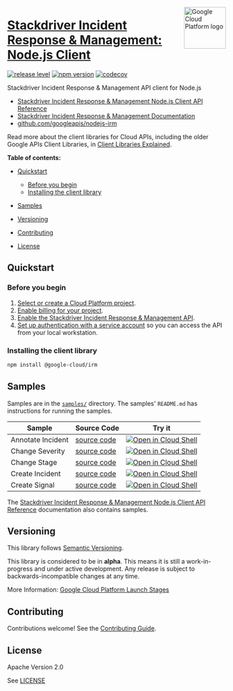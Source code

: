 [//]: # "This README.md file is auto-generated, all changes to this file will be lost."
[//]: # "To regenerate it, use `python -m synthtool`."
<img src="https://avatars2.githubusercontent.com/u/2810941?v=3&s=96" alt="Google Cloud Platform logo" title="Google Cloud Platform" align="right" height="96" width="96"/>

# [Stackdriver Incident Response &amp; Management: Node.js Client](https://github.com/googleapis/nodejs-irm)

[![release level](https://img.shields.io/badge/release%20level-alpha-orange.svg?style=flat)](https://cloud.google.com/terms/launch-stages)
[![npm version](https://img.shields.io/npm/v/@google-cloud/irm.svg)](https://www.npmjs.org/package/@google-cloud/irm)
[![codecov](https://img.shields.io/codecov/c/github/googleapis/nodejs-irm/master.svg?style=flat)](https://codecov.io/gh/googleapis/nodejs-irm)




Stackdriver Incident Response & Management API client for Node.js


* [Stackdriver Incident Response &amp; Management Node.js Client API Reference][client-docs]
* [Stackdriver Incident Response &amp; Management Documentation][product-docs]
* [github.com/googleapis/nodejs-irm](https://github.com/googleapis/nodejs-irm)

Read more about the client libraries for Cloud APIs, including the older
Google APIs Client Libraries, in [Client Libraries Explained][explained].

[explained]: https://cloud.google.com/apis/docs/client-libraries-explained

**Table of contents:**


* [Quickstart](#quickstart)
  * [Before you begin](#before-you-begin)
  * [Installing the client library](#installing-the-client-library)

* [Samples](#samples)
* [Versioning](#versioning)
* [Contributing](#contributing)
* [License](#license)

## Quickstart

### Before you begin

1.  [Select or create a Cloud Platform project][projects].
1.  [Enable billing for your project][billing].
1.  [Enable the Stackdriver Incident Response &amp; Management API][enable_api].
1.  [Set up authentication with a service account][auth] so you can access the
    API from your local workstation.

### Installing the client library

```bash
npm install @google-cloud/irm
```




## Samples

Samples are in the [`samples/`](https://github.com/googleapis/nodejs-irm/tree/master/samples) directory. The samples' `README.md`
has instructions for running the samples.

| Sample                      | Source Code                       | Try it |
| --------------------------- | --------------------------------- | ------ |
| Annotate Incident | [source code](https://github.com/googleapis/nodejs-irm/blob/master/samples/annotateIncident.js) | [![Open in Cloud Shell][shell_img]](https://console.cloud.google.com/cloudshell/open?git_repo=https://github.com/googleapis/nodejs-irm&page=editor&open_in_editor=samples/annotateIncident.js,samples/README.md) |
| Change Severity | [source code](https://github.com/googleapis/nodejs-irm/blob/master/samples/changeSeverity.js) | [![Open in Cloud Shell][shell_img]](https://console.cloud.google.com/cloudshell/open?git_repo=https://github.com/googleapis/nodejs-irm&page=editor&open_in_editor=samples/changeSeverity.js,samples/README.md) |
| Change Stage | [source code](https://github.com/googleapis/nodejs-irm/blob/master/samples/changeStage.js) | [![Open in Cloud Shell][shell_img]](https://console.cloud.google.com/cloudshell/open?git_repo=https://github.com/googleapis/nodejs-irm&page=editor&open_in_editor=samples/changeStage.js,samples/README.md) |
| Create Incident | [source code](https://github.com/googleapis/nodejs-irm/blob/master/samples/createIncident.js) | [![Open in Cloud Shell][shell_img]](https://console.cloud.google.com/cloudshell/open?git_repo=https://github.com/googleapis/nodejs-irm&page=editor&open_in_editor=samples/createIncident.js,samples/README.md) |
| Create Signal | [source code](https://github.com/googleapis/nodejs-irm/blob/master/samples/createSignal.js) | [![Open in Cloud Shell][shell_img]](https://console.cloud.google.com/cloudshell/open?git_repo=https://github.com/googleapis/nodejs-irm&page=editor&open_in_editor=samples/createSignal.js,samples/README.md) |



The [Stackdriver Incident Response &amp; Management Node.js Client API Reference][client-docs] documentation
also contains samples.

## Versioning

This library follows [Semantic Versioning](http://semver.org/).




This library is considered to be in **alpha**. This means it is still a
work-in-progress and under active development. Any release is subject to
backwards-incompatible changes at any time.



More Information: [Google Cloud Platform Launch Stages][launch_stages]

[launch_stages]: https://cloud.google.com/terms/launch-stages

## Contributing

Contributions welcome! See the [Contributing Guide](https://github.com/googleapis/nodejs-irm/blob/master/CONTRIBUTING.md).

## License

Apache Version 2.0

See [LICENSE](https://github.com/googleapis/nodejs-irm/blob/master/LICENSE)

[client-docs]: https://googleapis.dev/nodejs/irm/latest
[product-docs]: https://cloud.google.com/incident-response
[shell_img]: https://gstatic.com/cloudssh/images/open-btn.png
[projects]: https://console.cloud.google.com/project
[billing]: https://support.google.com/cloud/answer/6293499#enable-billing
[enable_api]: https://console.cloud.google.com/flows/enableapi?apiid=irm.googleapis.com
[auth]: https://cloud.google.com/docs/authentication/getting-started